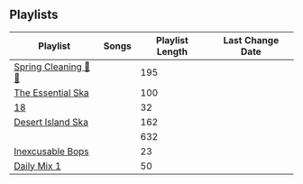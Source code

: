## Playlists
|Playlist | Songs | Playlist Length| Last Change Date|
|---|---|---|---|
[Spring Cleaning 🧼🧹](/Playlists/Pretty/3R4JUoD8HBVxgAXGRHp6Q9.md) | | 195 | | 11 hr 2 min | | Unknown | 
[The Essential Ska](/Playlists/Pretty/37i9dQZF1DX7WJ4yDmRK8R.md) | | 100 | | 5 hr 24 min | | Unknown | 
[18](/Playlists/Pretty/7DrLIIvXwjSRTAaQjmZtDC.md) | | 32 | | 1 hr 48 min | | Unknown | 
[Desert Island Ska](/Playlists/Pretty/7AodoCcN7r6zCDut0GnG8g.md) | | 162 | | 9 hr 36 min | | Unknown | 
[](/Playlists/Pretty/3MCgdDL3VM4sNHqSVJMDXO.md) | | 632 | | 1 day 16 hr | | Unknown | 
[Inexcusable Bops](/Playlists/Pretty/1EsozxnoOIr5u6iMfmobfh.md) | | 23 | | 1 hr 10 min | | Unknown | 
[Daily Mix 1](/Playlists/Pretty/37i9dQZF1E39Gzb56luQni.md) | | 50 | | 2 hr 53 min | | Unknown | 

